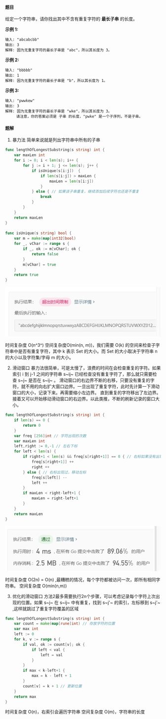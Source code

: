 #### 题目

给定一个字符串，请你找出其中不含有重复字符的 **最长子串** 的长度。

**示例 1:**
```$xslt
输入: "abcabcbb"
输出: 3 
解释: 因为无重复字符的最长子串是 "abc"，所以其长度为 3。
```

**示例 2:**
```$xslt
输入: "bbbbb"
输出: 1
解释: 因为无重复字符的最长子串是 "b"，所以其长度为 1。
```

**示例 3:**
```$xslt
输入: "pwwkew"
输出: 3
解释: 因为无重复字符的最长子串是 "wke"，所以其长度为 3。
     请注意，你的答案必须是 子串 的长度，"pwke" 是一个子序列，不是子串。
```

#### 题解
1. 暴力法
简单来说就是列出字符串中所有的子串
```go
func lengthOfLongestSubstring(s string) int {
	var maxLen int
	for i := 0; i < len(s); i++ {
		for j := i + 1; j <= len(s); j++ {
			if isUnique(s[i:j])  {
				if len(s[i:j]) > maxLen {
					maxLen = len(s[i:j])
				}
			} else { // 如果该子串重复，继续添加后续字符也还是不重复
				break
			}
		}
	}
	return maxLen
}

func isUnique(s string) bool {
	var m = make(map[int32]bool)
	for _, vChar := range s {
		if _, ok := m[vChar]; ok {
			return false
		}
		m[vChar] = true
	}
	return true
}
```

![暴力法](https://raw.githubusercontent.com/betterfor/cloudImage/master/images/2020-01-07/000301.png)

时间复杂度 O(n^3^)
空间复杂度O(min(n, m))，我们需要 O(k) 的空间来检查子字符串中是否有重复字符，其中 k 表示 Set 的大小。而 Set 的大小取决于字符串 n 的大小以及字符集/字母 m 的大小。

2. 滑动窗口
暴力法很简单，可是太慢了，浪费的时间在会检查重复的字符。如果索引 i 到 j-1 之间的字符串 s~ij~  已经检查没有重复字符了，那么就只需要检查 s~j~ 是否在 s~ij~ 。
滑动窗口的右边界不断的右移，只要没有重复的字符，就不用的向右扩大窗口边界。一旦出现了重复字符，此时先计算一下滑动窗口的大小，记录下来。再需要缩小左边界。
直到重复的字符移出了左边界。接着又可以开始移动滑动窗口的右边界。以此类推，不断的刷新记录的窗口大小。

```go
func lengthOfLongestSubstring(s string) int {
	if len(s) == 0 {
		return 0
	}
	var freq [256]int // 字符出现的次数
	var maxLen int
	left,right := 0,-1 // 左右下标
	for left < len(s) {
		if right+1 < len(s) && freq[s[right+1]] == 0 { // 右标如果没有出现过，记录下来
			freq[s[right+1]] ++
			right ++
		} else { // 右标出现过，移动左标
			freq[s[left]] --
			left ++
		}
		if maxLen < right-left+1 {
			maxLen = right-left+1
		}
	}
	return maxLen
}
```

![滑动窗口法](https://raw.githubusercontent.com/betterfor/cloudImage/master/images/2020-01-07/000302.png)

时间复杂度 O(2n) = O(n) ,最糟糕的情况，每个字符都被访问一次，即所有相同字符串。
空间复杂度 O(min(n,m))

3. 优化的滑动窗口
方法2最多需要执行2n个步骤，可以考虑记录每个字符上次出现的位置。如果 s~j~ 在 s~ij~ 中有重复，找到 s~j'~ 的索引，左标移到 s~j'~ ,这样就跳过了重复字符覆盖的区域
```go
func lengthOfLongestSubstring(s string) int {
	var count = make(map[rune]int) // 存放字符的位置
	var max int
	left := 0
	for k, v := range s {
		if val, ok := count[v]; ok {
			if left < val {
				left = val
			}
		}
		if max < k-left+1 {
			max = k - left + 1
		}
		count[v] = k + 1 // 更新位置
	}
	return max
}
``` 

时间复杂度 O(n)，右索引会遍历字符串
空间复杂度 O(m)，字符串的长度